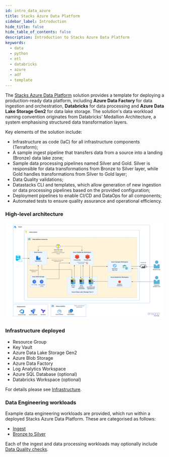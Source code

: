 ```yaml
---
id: intro_data_azure
title: Stacks Azure Data Platform
sidebar_label: Introduction
hide_title: false
hide_table_of_contents: false
description: Introduction to Stacks Azure Data Platform
keywords:
  - data
  - python
  - etl
  - databricks
  - azure
  - adf
  - template
---
```


The [Stacks Azure Data Platform](https://github.com/amido/stacks-azure-data) solution provides
a template for deploying a production-ready data platform, including **Azure Data Factory** for data
ingestion and orchestration, **Databricks** for data processing and **Azure Data Lake Storage Gen2**
for data lake storage. The solution's data workload naming convention originates from Databricks'
Medallion Architecture, a system emphasising structured data transformation layers.

Key elements of the solution include:

* Infrastructure as code (IaC) for all infrastructure components (Terraform);
* A sample ingest pipeline that transfers data from a source into a landing (Bronze) data lake zone;
* Sample data processing pipelines named Silver and Gold. Silver is responsible for data transformations from Bronze
to Silver layer, while Gold handles transformations from Silver to Gold layer;
* Data Quality validations;
* Datastacks CLI and templates, which allow generation of new ingestion or data processing pipelines based
on the provided configuration;
* Deployment pipelines to enable CI/CD and DataOps for all components;
* Automated tests to ensure quality assurance and operational efficiency.

### High-level architecture

![High-level architecture.png](images/Stacks_Azure_Data_Platform-HLD.png)

### Infrastructure deployed

* Resource Group
* Key Vault
* Azure Data Lake Storage Gen2
* Azure Blob Storage
* Azure Data Factory
* Log Analytics Workspace
* Azure SQL Database (optional)
* Databricks Workspace (optional)

For details please see [Infrastructure](infrastructure_data_azure.md).

### Data Engineering workloads

Example data engineering workloads are provided, which run within a deployed Stacks Azure Data Platform.
These are categorised as follows:

* [Ingest](etl_pipelines/ingest_data_azure.md)
* [Bronze to Silver](etl_pipelines/silver_data_azure.md)

Each of the ingest and data processing workloads may optionally include [Data Quality checks](etl_pipelines/data_quality_azure.md).
